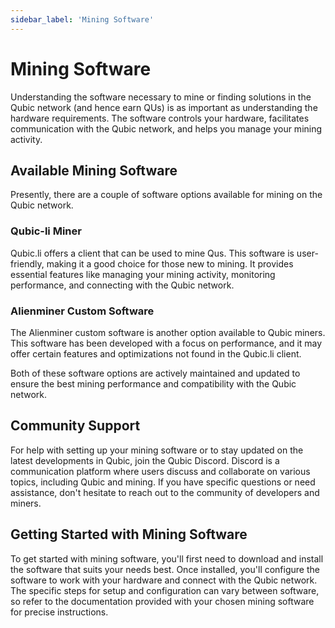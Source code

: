 ```yaml
---
sidebar_label: 'Mining Software'
---
```


# Mining Software

Understanding the software necessary to mine or finding solutions in the Qubic network (and hence earn QUs) is as important as understanding the hardware requirements. The software controls your hardware, facilitates communication with the Qubic network, and helps you manage your mining activity.

## Available Mining Software

Presently, there are a couple of software options available for mining on the Qubic network.

### Qubic-li Miner
Qubic.li offers a client that can be used to mine Qus. This software is user-friendly, making it a good choice for those new to mining. It provides essential features like managing your mining activity, monitoring performance, and connecting with the Qubic network.

### Alienminer Custom Software
The Alienminer custom software is another option available to Qubic miners. This software has been developed with a focus on performance, and it may offer certain features and optimizations not found in the Qubic.li client.

Both of these software options are actively maintained and updated to ensure the best mining performance and compatibility with the Qubic network.

## Community Support
For help with setting up your mining software or to stay updated on the latest developments in Qubic, join the Qubic Discord. Discord is a communication platform where users discuss and collaborate on various topics, including Qubic and mining. If you have specific questions or need assistance, don't hesitate to reach out to the community of developers and miners.

## Getting Started with Mining Software

To get started with mining software, you'll first need to download and install the software that suits your needs best. Once installed, you'll configure the software to work with your hardware and connect with the Qubic network. The specific steps for setup and configuration can vary between software, so refer to the documentation provided with your chosen mining software for precise instructions.